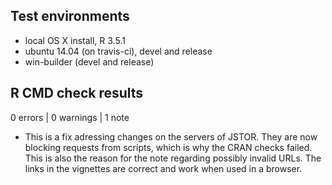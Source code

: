 ## Test environments
* local OS X install, R 3.5.1
* ubuntu 14.04 (on travis-ci), devel and release
* win-builder (devel and release)

## R CMD check results

0 errors | 0 warnings | 1 note

* This is a fix adressing changes on the servers of JSTOR. They are now blocking
requests from scripts, which is why the CRAN checks failed.
This is also the reason for the note regarding possibly invalid URLs. The links
in the vignettes are correct and work when used in a browser.
